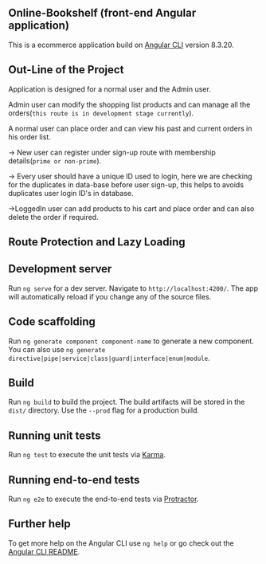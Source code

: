 ## Online-Bookshelf (front-end Angular application)

This is a ecommerce application build on [Angular CLI](https://github.com/angular/angular-cli) version 8.3.20.

## Out-Line of the Project
Application is designed for a normal user and the Admin user.  

Admin user can modify the shopping list products and can manage all the orders(`this route is in development stage currently`).  

A normal user can place order and can view his past and current orders in his order list.  

-> New user can register under sign-up route with membership details(`prime or non-prime`).  

-> Every user should have a unique ID used to login, here we are checking for the duplicates in data-base before user sign-up, this helps to avoids duplicates user login ID's in database.  

->LoggedIn user can add products to his cart and place order and can also delete the order if required.  

## Route Protection and Lazy Loading 
 
## Development server

Run `ng serve` for a dev server. Navigate to `http://localhost:4200/`. The app will automatically reload if you change any of the source files.

## Code scaffolding

Run `ng generate component component-name` to generate a new component. You can also use `ng generate directive|pipe|service|class|guard|interface|enum|module`.

## Build

Run `ng build` to build the project. The build artifacts will be stored in the `dist/` directory. Use the `--prod` flag for a production build.

## Running unit tests

Run `ng test` to execute the unit tests via [Karma](https://karma-runner.github.io).

## Running end-to-end tests

Run `ng e2e` to execute the end-to-end tests via [Protractor](http://www.protractortest.org/).

## Further help

To get more help on the Angular CLI use `ng help` or go check out the [Angular CLI README](https://github.com/angular/angular-cli/blob/master/README.md).
